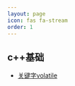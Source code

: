 ```yaml
---
layout: page
icon: fas fa-stream
order: 1
---
```



## c++基础
- [关键字volatile](/research/grammar/c++/volatile)